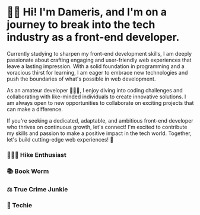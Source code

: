 # 👋🏾 Hi! I'm Dameris, and I'm on a journey to break into the tech industry as a **front-end developer**.

Currently studying to sharpen my front-end development skills, I am deeply passionate about crafting engaging and user-friendly web experiences that leave a lasting impression. With a solid foundation in programming and a voracious thirst for learning, I am eager to embrace new technologies and push the boundaries of what's possible in web development.

As an amateur developer 👩🏾‍💻, I enjoy diving into coding challenges and collaborating with like-minded individuals to create innovative solutions. I am always open to new opportunities to collaborate on exciting projects that can make a difference.

If you're seeking a dedicated, adaptable, and ambitious front-end developer who thrives on continuous growth, let's connect! I'm excited to contribute my skills and passion to make a positive impact in the tech world. Together, let's build cutting-edge web experiences! 💫

### 🤸🏾‍♀️ Hike Enthusiast  
### 📚 Book Worm  
### ⚖️ True Crime Junkie  
### 🌿 Techie 
